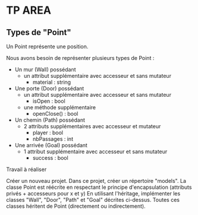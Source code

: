 # TP AREA
## Types de "Point"

Un Point représente une position.

Nous avons besoin de représenter plusieurs types de Point :
* Un mur (Wall) possédant
    * un attribut supplémentaire avec accesseur et sans mutateur
        * material : string
* Une porte (Door) possédant
    * un attribut supplémentaire avec accesseur et sans mutateur
        * isOpen : bool
    * une méthode supplémentaire
        * openClose() : bool
* Un chemin (Path) possédant
    * 2 attributs supplémentaires avec accesseur et mutateur
        * player : bool
        * nbPassages : int
* Une arrivée (Goal) possédant
    * 1 attribut supplémentaire avec accesseur et sans mutateur
        * success : bool


Travail à réaliser

Créer un nouveau projet.
Dans ce projet, créer un répertoire "models".
La classe Point est réécrite en respectant le principe d'encapsulation (attributs privés + accesseurs pour x et y)
En utilisant l'héritage, implémenter les classes "Wall", "Door", "Path" et "Goal" décrites ci-dessus.
Toutes ces classes héritent de Point (directement ou indirectement).
 
